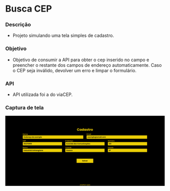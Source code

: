 # Busca CEP

### Descrição
- Projeto simulando uma tela simples de cadastro.

### Objetivo
- Objetivo de consumir a API para obter o cep inserido no campo e preencher o restante dos campos de endereço automaticamente. Caso o CEP seja inválido, devolver um erro e limpar o formulário.

### API
- API utilizada foi a do viaCEP.

### Captura de tela

<img width="800" src="demo.png">